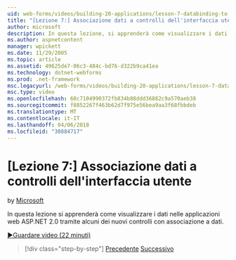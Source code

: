 ```yaml
---
uid: web-forms/videos/building-20-applications/lesson-7-databinding-to-user-interface-controls
title: "[Lezione 7:] Associazione dati a controlli dell'interfaccia utente | Documenti Microsoft"
author: microsoft
description: In questa lezione, si apprenderà come visualizzare i dati in ASP.NET&#160;le applicazioni tramite alcuni dei nuovi controlli con associazione a dati web 2.0.
ms.author: aspnetcontent
manager: wpickett
ms.date: 11/29/2005
ms.topic: article
ms.assetid: 49625de7-06c3-484c-bd76-d322b9ca41ea
ms.technology: dotnet-webforms
ms.prod: .net-framework
msc.legacyurl: /web-forms/videos/building-20-applications/lesson-7-databinding-to-user-interface-controls
msc.type: video
ms.openlocfilehash: 60c7104990372fb834b88ddd36882c9a570aeb38
ms.sourcegitcommit: f8852267f463b62d7f975e56bea9aa3f68fbbdeb
ms.translationtype: MT
ms.contentlocale: it-IT
ms.lasthandoff: 04/06/2018
ms.locfileid: "30884717"
---
```

<a name="lesson-7-databinding-to-user-interface-controls"></a>[Lezione 7:] Associazione dati a controlli dell'interfaccia utente
====================
by [Microsoft](https://github.com/microsoft)

In questa lezione si apprenderà come visualizzare i dati nelle applicazioni web ASP.NET 2.0 tramite alcuni dei nuovi controlli con associazione a dati.

[&#9654;Guardare video (22 minuti)](https://channel9.msdn.com/Blogs/ASP-NET-Site-Videos/lesson-7-databinding-to-user-interface-controls)

> [!div class="step-by-step"]
> [Precedente](lesson-6-working-with-stylesheets-and-master-pages.md)
> [Successivo](lesson-8-working-with-the-gridview-and-formview.md)
